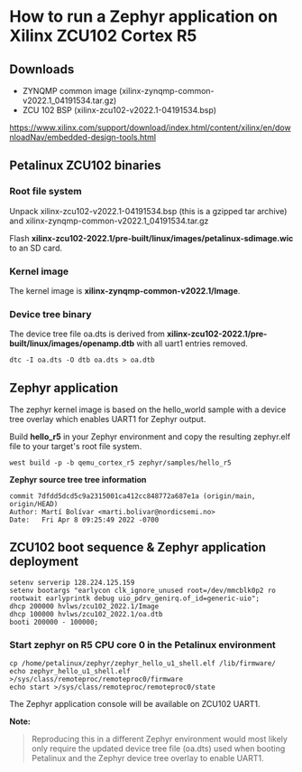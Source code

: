 # How to run a Zephyr application on Xilinx ZCU102 Cortex R5 

## Downloads

 - ZYNQMP common image (xilinx-zynqmp-common-v2022.1_04191534.tar.gz)
 - ZCU 102 BSP (xilinx-zcu102-v2022.1-04191534.bsp)

https://www.xilinx.com/support/download/index.html/content/xilinx/en/downloadNav/embedded-design-tools.html

## Petalinux ZCU102 binaries

### Root file system

Unpack xilinx-zcu102-v2022.1-04191534.bsp (this is a gzipped tar archive) and xilinx-zynqmp-common-v2022.1_04191534.tar.gz

Flash **xilinx-zcu102-2022.1/pre-built/linux/images/petalinux-sdimage.wic** 
to an SD card.

### Kernel image

The kernel image is **xilinx-zynqmp-common-v2022.1/Image**.

### Device tree binary

The device tree file oa.dts is derived from **xilinx-zcu102-2022.1/pre-built/linux/images/openamp.dtb** with all uart1 entries removed.

```
dtc -I oa.dts -O dtb oa.dts > oa.dtb
```

## Zephyr application

The zephyr kernel image is based on the hello_world sample with a device tree overlay which enables UART1 for Zephyr output.

Build **hello_r5** in your Zephyr environment and copy the resulting zephyr.elf file to your target's root file system.

```
west build -p -b qemu_cortex_r5 zephyr/samples/hello_r5
```

**Zephyr source tree tree information**

    commit 7dfdd5dcd5c9a2315001ca412cc848772a687e1a (origin/main, origin/HEAD)
    Author: Martí Bolívar <marti.bolivar@nordicsemi.no>
    Date:   Fri Apr 8 09:25:49 2022 -0700



## ZCU102 boot sequence & Zephyr application deployment 

```
setenv serverip 128.224.125.159
setenv bootargs "earlycon clk_ignore_unused root=/dev/mmcblk0p2 ro rootwait earlyprintk debug uio_pdrv_genirq.of_id=generic-uio";
dhcp 200000 hvlws/zcu102_2022.1/Image
dhcp 100000 hvlws/zcu102_2022.1/oa.dtb
booti 200000 - 100000;
```

### Start zephyr on R5 CPU core 0 in the Petalinux environment

```
cp /home/petalinux/zephyr/zephyr_hello_u1_shell.elf /lib/firmware/
echo zephyr_hello_u1_shell.elf >/sys/class/remoteproc/remoteproc0/firmware
echo start >/sys/class/remoteproc/remoteproc0/state
```

The Zephyr application console will be available on ZCU102 UART1.

**Note:**
> Reproducing this in a different Zephyr environment would most likely only require the updated device tree file (oa.dts) used when booting Petalinux and the Zephyr device tree overlay to enable UART1.









